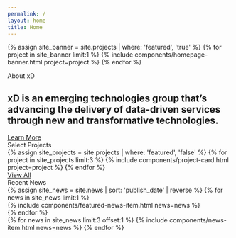 ```yaml
---
permalink: /
layout: home
title: Home
---
```


{% assign site_banner = site.projects | where: 'featured', 'true' %}
{% for project in site_banner limit:1 %}
  {% include components/homepage-banner.html project=project %}
{% endfor %}
<section class="home-mission">
  <div class="grid-container">
    <div class="section-breadcrumb">About xD</div>
    <h2>
      xD is an emerging technologies group that’s advancing the delivery of 
      data-driven services through new and transformative technologies.
    </h2>
    <a class="square-link" href="{{ site.baseurl }}/about">Learn More</a>
  </div>
</section>
<section class="home-projects">
  <div class="grid-container">
    <div class="section-breadcrumb">Select Projects</div>
    <div class="grid-row grid-gap-lg">
      {% assign site_projects = site.projects | where: 'featured', 'false' %}
      {% for project in site_projects limit:3 %}
        {% include components/project-card.html project=project %}
      {% endfor %}
    </div>
    <a class="usa-button usa-button-black" href="{{ site.baseurl }}/projects">View All</a>
  </div>
</section>
<section class="home-news">
  <div class="grid-container">
    <div class="section-breadcrumb">Recent News</div>
    <div class="grid-row grid-gap-lg home-news-items">
      {% assign site_news = site.news | sort: 'publish_date' | reverse %}
      {% for news in site_news limit:1 %}
        <div class="col-12 tablet:grid-col-6 featured-news-col">
          {% include components/featured-news-item.html news=news %}  
        </div>
      {% endfor %}
      <div class="col-12 tablet:grid-col-6">
        {% for news in site_news limit:3 offset:1 %}
          {% include components/news-item.html news=news %}
        {% endfor %}
      </div>
    </div>
  </div>
</section>